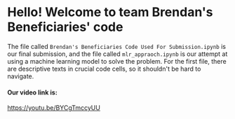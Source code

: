 # Hello! Welcome to team Brendan's Beneficiaries' code

The file called `Brendan's Beneficiaries Code Used For Submission.ipynb` is our final submission, and the file called `mlr_appraoch.ipynb` is our attempt at using a machine learning model to solve the problem. For the first file, there are descriptive texts in crucial code cells, so it shouldn't be hard to navigate. 

#### Our video link is:
https://youtu.be/BYCgTmccyUU
